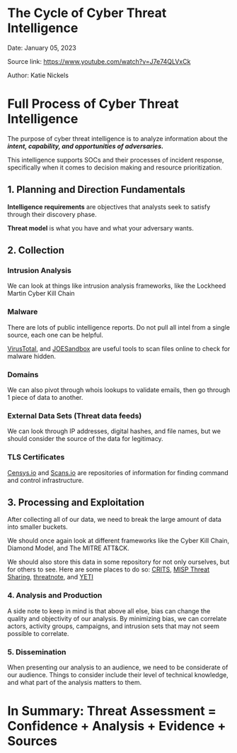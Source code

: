 # The Cycle of Cyber Threat Intelligence
Date: January 05, 2023

Source link: https://www.youtube.com/watch?v=J7e74QLVxCk

Author: Katie Nickels

# Full Process of Cyber Threat Intelligence

The purpose of cyber threat intelligence is to analyze information about the **_intent, capability, and opportunities of adversaries._**

This intelligence supports SOCs and their processes of incident response, specifically when it comes to decision making and resource prioritization.

## 1. Planning and Direction Fundamentals
**Intelligence requirements** are objectives that analysts seek to satisfy through their discovery phase.

**Threat model** is what you have and what your adversary wants.

## 2. Collection
### Intrusion Analysis
We can look at things like intrusion analysis frameworks, like the Lockheed Martin Cyber Kill Chain

### Malware
There are lots of public intelligence reports. Do not pull all intel from a single source, each one can be helpful.

[VirusTotal](https://www.virustotal.com/gui/home/upload), and [JOESandbox](https://www.joesandbox.com/#windows) are useful tools to scan files online to check for malware hidden.

### Domains
We can also pivot through whois lookups to validate emails, then go through 1 piece of data to another.

### External Data Sets (Threat data feeds)
We can look through IP addresses, digital hashes, and file names, but we should consider the source of the data for legitimacy.

### TLS Certificates
[Censys.io](https://censys.io/) and [Scans.io](https://scans.io/) are repositories of information for finding command and control infrastructure. 

## 3. Processing and Exploitation
After collecting all of our data, we need to break the large amount of data into smaller buckets. 

We should once again look at different frameworks like the Cyber Kill Chain, Diamond Model, and The MITRE ATT&CK.

We should also store this data in some repository for not only ourselves, but for others to see. Here are some places to do so: 
[CRITS](https://crits.github.io/#code), [MISP Threat Sharing](https://www.misp-project.org/), [threatnote](https://threatnote.io/), and [YETI](https://yeti-platform.github.io/)

### 4. Analysis and Production
A side note to keep in mind is that above all else, bias can change the quality and objectivity of our analysis. By minimizing bias, we can correlate actors, activity groups, campaigns, and intrusion sets that may not seem possible to correlate.

### 5. Dissemination
When presenting our analysis to an audience, we need to be considerate of our audience. Things to consider include their level of technical knowledge, and what part of the analysis matters to them.

# In Summary: Threat Assessment = Confidence + Analysis + Evidence + Sources
